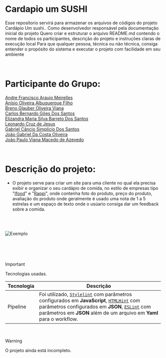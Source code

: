 # Cardapio um SUSHI
Esse repositorio servirá para armazenar os arquivos de códigos do projeto Cardápio Um sushi..
Como desenvolvedor responsável pela documentação inicial do projeto
Quero criar e estruturar o arquivo README.md contendo o nome de todos os participantes, descrição do projeto e instruções claras de execução local
Para que qualquer pessoa, técnica ou não técnica, consiga entender o propósito do sistema e executar o projeto com facilidade em seu ambiente

<br>

# Participante do Grupo:

[Andre Francisco Araujo Meirelles](https://github.com/AndreMeirelles1)\
[Anísio Oliveira Albuquerque Filho](https://github.com/Lugarty)\
[Breno Glauber Oliveira Viana](https://github.com/Breno-Viana)\
[Carlos Bernardo Gôes Dos Santos](https://github.com/BernaGS)\
[Elizandra Maria Silva Barreto Dos Santos](https://github.com/Elizandrxm)\
[Leonardo Cruz de Jesus](https://github.com/LeonardoC-Jesus/)\
[Gabriel Câncio Simplício Dos Santos](https://github.com/G-cancio)\
[João Gabriel Da Costa Oliveira](https://github.com/joaog31)\
[João Paulo Viana Macedo de Azevedo](https://github.com/joaopauloazeved)

<br>

# Descrição do projeto:

- O projeto serve para criar um site para uma cliente no qual ela precisa exibir e organizar o seu cardápio de comida, no estilo de empresas tipo "[Ifood](https://www.ifood.com.br/restaurantes?srsltid=AfmBOooOsb9LOQKUwABu9QNf_uTJJ7Yjl78Wn7lqC8z3fVXkqlLK-f5-)" e "[Rappi](https://www.rappi.com.br)", onde contenha foto do produto, preço do produto,
avaliação do produto onde geralmente é usado uma nota de 1 a 5 estrelas e um espaço de texto onde o usúario consiga dar um feedback sobre a comida.
<br>
<br>

![Exemplo](https://s.zst.com.br/cms-assets/2021/09/como-fazer-pedido-no-ifood-1.jpg)
<br>
<br>
<br>
<br>
<br>


> [!important]
> Tecnologias usadas.

| Tecnologia | Descrição |
| --- | --- |
| Pipeline | Foi utilizado, [`Stylelint`](https://stylelint.io/) com parâmetros configurados em **JavaScript**, [`HTMLHint`](https://htmlhint.com/) com parâmetros configurados em **JSON**, [`ESLint`](https://eslint.org/) com parâmetros em **JSON**  além de um arquivo em **Yaml** para o workflow. |

<br>

> [!warning]
> O projeto ainda está incompleto.


